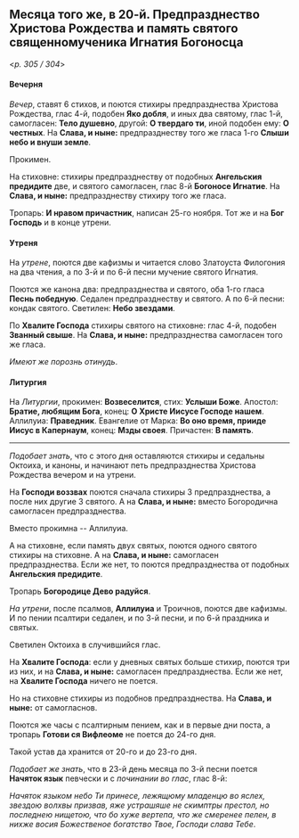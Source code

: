 
## Месяца того же, в 20-й. Предпразднество Христова Рождества и память святого священномученика Игнатия Богоносца  

<*p. 305 / 304*>

#### Вечерня

*Вечер*, ставят 6 стихов, и поются стихиры предпразднества Христова Рождества, глас 4-й, подобен 
**Яко добля**, и иных два святому, глас 1-й, самогласен: **Тело душевно**, другой: **О твердаго ти**, 
иной подобен ему: **О честных**. На **Слава, и ныне:** предпразднеству того же гласа 1-го **Слыши небо 
и внуши земле**.   

Прокимен. 

На стиховне: стихиры предпразднеству от подобных **Ангельския предидите** две, и святого самогласен, 
глас 8-й **Богоносе Игнатие**. На **Слава, и ныне:** предпразднеству стихиру того же гласа.  

Тропарь: **И нравом причастник**, написан 25-го ноября. Тот же и на **Бог Господь** и в конце утрени. 

#### Утреня

На *утрене*, поются две кафизмы и читается слово Златоуста Филогония на два чтения, а по 3-й и по 6-й 
песни мучение святого Игнатия.

Поются же канона два: предпразднества и святого, оба 1-го гласа **Песнь победную**. 
Седален предпразднеству и святого. 
А по 6-й песни: кондак святого. 
Светилен: **Небо звездами**.  

По **Хвалите Господа** стихиры святого на стиховне: глас 4-й, подобен **Званный свыше**. 
На **Слава, и ныне:** предпразднества самогласен того же гласа. 

*Имеют же порознь отинудь*. 

#### Литургия

На *Литургии*, прокимен: **Возвеселится**, стих: **Услыши Боже**. 
Апостол: **Братие, любящим Бога**, конец: **О Христе Иисусе Господе нашем**.  
Аллилуиа: **Праведник**. 
Евангелие от Марка: **Во оно время, прииде Иисус в Капернаум**, конец: **Мзды своея**. 
Причастен: **В память**. 
 
--- 

*Подобает знать*, что с этого дня оставляются стихиры и седальны Октоиха, и каноны, и начинают 
петь предпразднества Христова Рождества вечером и на утрени. 

На **Господи воззвах** поются сначала стихиры 3 предпразднества, а после них другие 3 святого. 
А на **Слава, и ныне:** вместо Богородична самогласен предпразднества.

Вместо прокимна -- Аллилуиа.

А на стиховне, если память двух святых, поются одного святого стихиры на стиховне. А на **Слава, 
и ныне:** самогласен предпразднества. Если же нет, то поются предпразднества от подобных 
**Ангельския предидите**. 

Тропарь **Богородице Дево радуйся**. 

*На утрени*, после псалмов, **Аллилуиа** и Троичнов, поются две кафизмы. И по пении псалтири седален, 
и по 3-й песни, и по 6-й праздника и святых. 

Светилен Октоиха в случившийся глас.  

На **Хвалите Господа**: если у дневных святых больше стихир, поются три из них, и на **Слава, и ныне:** 
самогласен предпразднества. Если же нет, на **Хвалите Господа** ничего не поется. 

Но на стиховне стихиры из подобнов предпразднества. На **Слава, и ныне:** от самогласнов. 

Поются же часы с псалтирным пением, как и в первые дни поста, а тропарь **Готови ся Вифлеоме** не 
поется до 24-го дня. 

Такой устав да хранится от 20-го и до 23-го дня. 

*Подобает же знать*, что в 23-й день месяца по 3-й песни поется **Начяток язык** певчески и с *починании
во глас*, глас 8-й:

*Начяток языком небо Ти принесе, лежящюму младенцю во яслех, звездою волхвы призвав, яже устрашяше 
не скимптры престол, но последнею нищетою, что бо хуже вертепа, что же смеренее пелен, в нихже 
восия Божественое богатство Твое, Господи слава Тебе*. 

